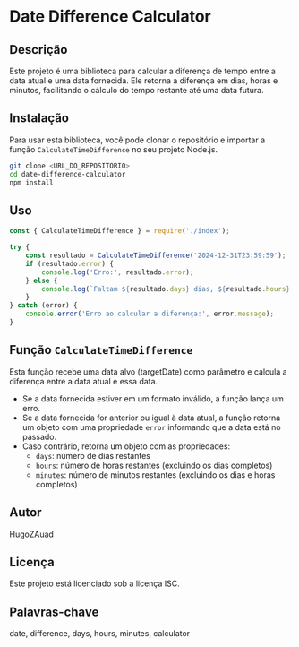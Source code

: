 # Date Difference Calculator

## Descrição
Este projeto é uma biblioteca para calcular a diferença de tempo entre a data atual e uma data fornecida. Ele retorna a diferença em dias, horas e minutos, facilitando o cálculo do tempo restante até uma data futura.

## Instalação
Para usar esta biblioteca, você pode clonar o repositório e importar a função `CalculateTimeDifference` no seu projeto Node.js.

```bash
git clone <URL_DO_REPOSITORIO>
cd date-difference-calculator
npm install
```

## Uso

```javascript
const { CalculateTimeDifference } = require('./index');

try {
    const resultado = CalculateTimeDifference('2024-12-31T23:59:59');
    if (resultado.error) {
        console.log('Erro:', resultado.error);
    } else {
        console.log(`Faltam ${resultado.days} dias, ${resultado.hours} horas e ${resultado.minutes} minutos.`);
    }
} catch (error) {
    console.error('Erro ao calcular a diferença:', error.message);
}
```

## Função `CalculateTimeDifference`

Esta função recebe uma data alvo (targetDate) como parâmetro e calcula a diferença entre a data atual e essa data.

- Se a data fornecida estiver em um formato inválido, a função lança um erro.
- Se a data fornecida for anterior ou igual à data atual, a função retorna um objeto com uma propriedade `error` informando que a data está no passado.
- Caso contrário, retorna um objeto com as propriedades:
  - `days`: número de dias restantes
  - `hours`: número de horas restantes (excluindo os dias completos)
  - `minutes`: número de minutos restantes (excluindo os dias e horas completos)

## Autor
HugoZAuad

## Licença
Este projeto está licenciado sob a licença ISC.

## Palavras-chave
date, difference, days, hours, minutes, calculator
